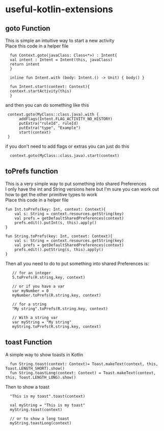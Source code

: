 # useful-kotlin-extensions

## goto Function

This is simple an intuitive way to start a new activity  
Place this code in a helper file

      fun Context.goto(javaClass: Class<*>) : Intent{
      val intent : Intent = Intent(this, javaClass)
      return intent
      }

      inline fun Intent.with (body: Intent.() -> Unit) { body() }

      fun Intent.start(context: Context){
      context.startActivity(this)
      }

and then you can do something like this

     context.goto(MyClass::class.java).with {
          addFlags(Intent.FLAG_ACTIVITY_NO_HISTORY)
          putExtra("ruleId", ruleId)
          putExtra("type", "Example")
          start(context)
     }

if you don't need to add flags or extras you can just do this  

      context.goto(MyClass::class.java).start(context)

## toPrefs function
This is a very simple way to put something into shared Preferences  
I only have the int and String versions here but I'm sure you can work out how to get the other primitive types to work  
Place this code in a helper file  

    fun Int.toPrefs(key: Int, context: Context){
        val s: String = context.resources.getString(key)
        val prefs = getDefaultSharedPreferences(context)
        prefs.edit().putInt(s, this).apply()
    }

    fun String.toPrefs(key: Int, context: Context){
        val s: String = context.resources.getString(key)
        val prefs = getDefaultSharedPreferences(context)
        prefs.edit().putString(s, this).apply()
    }

Then all you need to do to put something into shared Preferences is:

       // for an integer
       5.toPrefs(R.string.key, context)

       // or if you have a var
       var myNumber = 0
       myNumber.toPrefs(R.string.key, context)

       // for a string
       "My string".toPrefs(R.string.key, context)
       
       // With a string var
       var myString = "My string"
       myString.toPrefs(R.string.key, context)

## toast Function
A simple way to show toasts in Kotlin

      fun String.toast(context: Context)= Toast.makeText(context, this, Toast.LENGTH_SHORT).show()
      fun String.toastLong(context: Context) = Toast.makeText(context, this, Toast.LENGTH_LONG).show()
      
Then to show a toast 

      "This is my toast".toast(context)
      
      val myString = "This is my toast"
      myString.toast(context)
      
      // or to show a long toast
      myString.toastLong(context)
